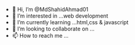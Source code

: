 - 👋 Hi, I’m @MdShahidAhmad01
- 👀 I’m interested in ...web development
- 🌱 I’m currently learning ...html,css & javascript
- 💞️ I’m looking to collaborate on ...
- 📫 How to reach me ...

<!---
MdShahidAhmad01/MdShahidAhmad01 is a ✨ special ✨ repository because its `README.md` (this file) appears on your GitHub profile.
You can click the Preview link to take a look at your changes.
--->
